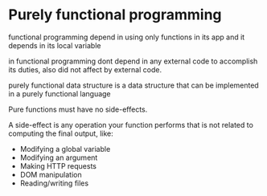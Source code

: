 # Purely functional programming

functional programming depend in using only functions in its app and it depends in its local variable 
 
in functional programming dont depend in any external code to accomplish its duties, also did not affect by external code.

purely functional data structure is a data structure that can be implemented in a purely functional language

Pure functions must have no side-effects.

A side-effect is any operation your function performs that is not related to computing the final output, like:

- Modifying a global variable
- Modifying an argument
- Making HTTP requests
- DOM manipulation
- Reading/writing files

